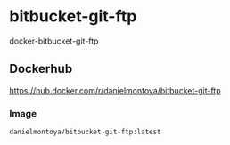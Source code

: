 # bitbucket-git-ftp
docker-bitbucket-git-ftp

## Dockerhub
https://hub.docker.com/r/danielmontoya/bitbucket-git-ftp

### Image
```
danielmontoya/bitbucket-git-ftp:latest
```